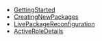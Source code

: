   * [GettingStarted](GettingStarted.md)
  * [CreatingNewPackages](CreatingNewPackages.md)
  * [LivePackageReconfiguration](LivePackageReconfiguration.md)
  * [ActiveRoleDetails](ActiveRoleDetails.md)